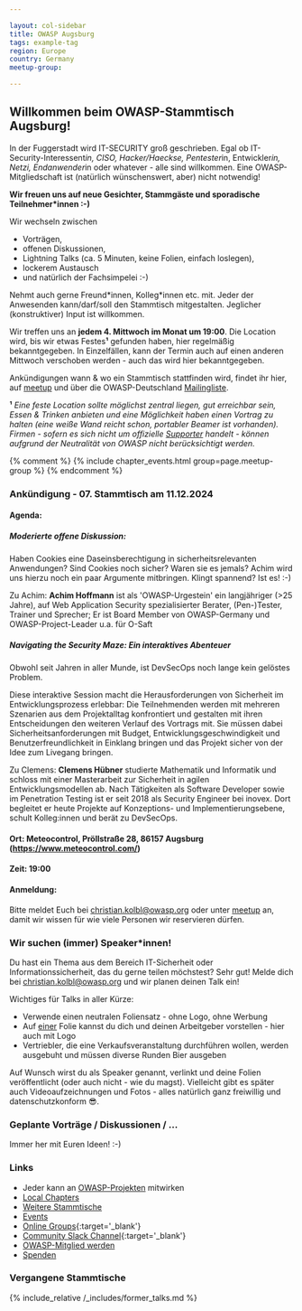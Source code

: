 ```yaml
---

layout: col-sidebar
title: OWASP Augsburg
tags: example-tag
region: Europe
country: Germany
meetup-group:

---
```

## Willkommen beim OWASP-Stammtisch Augsburg!
In der Fuggerstadt wird IT-SECURITY groß geschrieben. Egal ob IT-Security-Interessent*in, CISO, Hacker/Haeckse, Pentester*in, Entwickler*in, Netzi, Endanwender*in oder whatever - alle sind willkommen. Eine OWASP-Mitgliedschaft ist (natürlich wünschenswert, aber) nicht notwendig!

**Wir freuen uns auf neue Gesichter, Stammgäste und sporadische Teilnehmer*innen :-)**

Wir wechseln zwischen 
* Vorträgen,
* offenen Diskussionen,
* Lightning Talks (ca. 5 Minuten, keine Folien, einfach loslegen),
* lockerem Austausch
* und natürlich der Fachsimpelei :-) 

Nehmt auch gerne Freund\*innen, Kolleg\*innen etc. mit. Jeder der Anwesenden kann/darf/soll den Stammtisch mitgestalten. Jeglicher (konstruktiver) Input ist willkommen.

Wir treffen uns an **jedem 4. Mittwoch im Monat um 19:00**. Die Location wird, bis wir etwas Festes<b>¹</b> gefunden haben, hier regelmäßig bekanntgegeben. In Einzelfällen, kann der Termin auch auf einen anderen Mittwoch verschoben werden - auch das wird hier bekanntgegeben.

Ankündigungen wann & wo ein Stammtisch stattfinden wird, findet ihr hier, auf [meetup](https://www.meetup.com/de-DE/owasp-augsburg-chapter/) und über die OWASP-Deutschland [Mailingliste](https://groups.google.com/a/owasp.org/group/germany-chapter/).

<b>¹</b> *Eine feste Location sollte möglichst zentral liegen, gut erreichbar sein, Essen & Trinken anbieten und eine Möglichkeit haben einen Vortrag zu halten (eine weiße Wand reicht schon, portabler Beamer ist vorhanden). Firmen - sofern es sich nicht um offizielle [Supporter](https://owasp.org/supporters) handelt - können aufgrund der Neutralität von OWASP nicht berücksichtigt werden.* 

{% comment %}
{% include chapter_events.html group=page.meetup-group %}
{% endcomment %}

### Ankündigung - 07. Stammtisch am 11.12.2024

#### Agenda:

##### Moderierte offene Diskussion:

Haben Cookies eine Daseinsberechtigung in sicherheitsrelevanten Anwendungen? Sind Cookies noch sicher? Waren sie es jemals? Achim wird uns hierzu noch ein paar Argumente mitbringen. Klingt spannend? Ist es! :-)

Zu Achim:
**Achim Hoffmann** ist als 'OWASP-Urgestein' ein langjähriger (>25 Jahre), auf Web Application Security spezialisierter Berater, (Pen-)Tester, Trainer und Sprecher; Er ist Board Member von OWASP-Germany und OWASP-Project-Leader u.a. für O-Saft

##### Navigating the Security Maze: Ein interaktives Abenteuer

Obwohl seit Jahren in aller Munde, ist DevSecOps noch lange kein gelöstes Problem.

Diese interaktive Session macht die Herausforderungen von Sicherheit im Entwicklungsprozess erlebbar: Die Teilnehmenden werden mit mehreren Szenarien aus dem Projektalltag konfrontiert und gestalten mit ihren Entscheidungen den weiteren Verlauf des Vortrags mit. Sie müssen dabei Sicherheitsanforderungen mit Budget, Entwicklungsgeschwindigkeit und Benutzerfreundlichkeit in Einklang bringen und das Projekt sicher von der Idee zum Livegang bringen.

Zu Clemens:
**Clemens Hübner** studierte Mathematik und Informatik und schloss mit einer Masterarbeit zur Sicherheit in agilen Entwicklungsmodellen ab. Nach Tätigkeiten als Software Developer sowie im Penetration Testing ist er seit 2018 als Security Engineer bei inovex. Dort begleitet er heute Projekte auf Konzeptions- und Implementierungsebene, schult Kolleg:innen und berät zu DevSecOps.

#### Ort: Meteocontrol, Pröllstraße 28, 86157 Augsburg (https://www.meteocontrol.com/)

#### Zeit: 19:00

#### Anmeldung:

Bitte meldet Euch bei [christian.kolbl@owasp.org](mailto:christian.kolbl@owasp.org) oder unter [meetup](https://www.meetup.com/de-DE/owasp-augsburg-chapter/) an, damit wir wissen für wie viele Personen wir reservieren dürfen. 

### Wir suchen (immer) Speaker\*innen! 
Du hast ein Thema aus dem Bereich IT-Sicherheit oder Informationssicherheit, das du gerne teilen möchstest? Sehr gut! Melde dich bei [christian.kolbl@owasp.org](mailto:christian.kolbl@owasp.org) und wir planen deinen Talk ein!

Wichtiges für Talks in aller Kürze:
* Verwende einen neutralen Foliensatz - ohne Logo, ohne Werbung
* Auf <u>einer</u> Folie kannst du dich und deinen Arbeitgeber vorstellen - hier auch mit Logo
* Vertriebler, die eine Verkaufsveranstaltung durchführen wollen, werden ausgebuht und müssen diverse Runden Bier ausgeben

Auf Wunsch wirst du als Speaker genannt, verlinkt und deine Folien veröffentlicht (oder auch nicht - wie du magst). Vielleicht gibt es später auch Videoaufzeichnungen und Fotos - alles natürlich ganz freiwillig und datenschutzkonform 😎.

### Geplante Vorträge / Diskussionen / ...

Immer her mit Euren Ideen! :-) 


### Links
* Jeder kann an [OWASP-Projekten](/projects/) mitwirken
* [Local Chapters](/chapters/)
* [Weitere Stammtische](https://owasp.org/www-chapter-germany/stammtische/#lokale-stammtische)
* [Events](/events/)
* [Online Groups](https://groups.google.com/a/owasp.com/){:target='_blank'}
* [Community Slack Channel](https://owasp.slack.com/){:target='_blank'}
* [OWASP-Mitglied werden](/membership/) 
* [Spenden](/donate/) 

### Vergangene Stammtische

{% include_relative /_includes/former_talks.md %}
